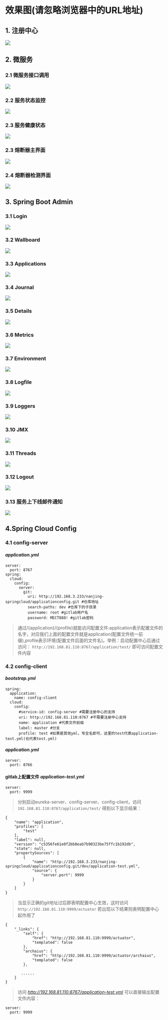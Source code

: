 # 效果图(请忽略浏览器中的URL地址)
## 1. 注册中心
![](/doc/images/eureka-server.png)

## 2. 微服务
### 2.1 微服务接口调用
![](/doc/images/eureka-client.png)
### 2.2 服务状态监控
![](/doc/images/actuator.png)
### 2.3 服务健康状态
![](/doc/images/health.png)
### 2.3 熔断器主界面
![](/doc/images/hystrix.png)
### 2.4 熔断器检测界面
![](/doc/images/hystrix.stream.png)

## 3. Spring Boot Admin
### 3.1 Login
![](/doc/images/login.png)
### 3.2 Wallboard
![](/doc/images/wallboard.png)
### 3.3 Applications
![](/doc/images/applications.png)
### 3.4 Journal
![](/doc/images/journal.png)
### 3.5 Details
![](/doc/images/details.png)
### 3.6 Metrics
![](/doc/images/metrics.png)
### 3.7 Environment
![](/doc/images/environment.png)
### 3.8 Logfile
![](/doc/images/logfile.png)
### 3.9 Loggers
![](/doc/images/loggers.png)
### 3.10 JMX
![](/doc/images/jmx.png)
### 3.11 Threads
![](/doc/images/threads.png)
### 3.12 Logout
![](/doc/images/logout.png)
### 3.13 服务上下线邮件通知
![](/doc/images/email.png)

## 4.Spring Cloud Config
### 4.1 config-server
#### *application.yml*
```
server:
  port: 8767
spring:
  cloud:
    config:
      server:
        git:
          uri: http://192.168.3.233/nanjing-springcloud/applicationconfig.git #仓库地址
          search-paths: dev #仓库下的子目录
          username: root #gitlab用户名
          password: MECT888! #gitlab密码
```

> 通过/{application}/{profile}就能访问配置文件:application表示配置文件的名字，对应我们上面的配置文件就是application(配置文件统一前缀),profile表示环境(配置文件后面的文件名)。举例：启动配置中心后通过访问： `http://192.168.81.110:8767/application/test/` 即可访问配置文件内容

### 4.2 config-client
#### *bootstrap.yml*
```
spring:
  application:
    name: config-client
  cloud:
    config:
      #service-id: config-server #需要注册中心的支持
      uri: http://192.168.81.110:8767 #不需要注册中心支持
      name: application #代表文件前缀
      label: master #分支
      profile: test #如果是其他yml，写全名即可，这里的test代表application-test.yml(也代表test.yml)
```

#### *application.yml*
```
server:
  port: 8766
```

#### gitlab上配置文件 *application-test.yml*
```
server:
  port: 9999
```

>分别启动eureka-server、config-server、config-client，访问 `192.168.81.110:8767/application/test/` 得到以下显示结果：

```
{
    "name": "application",
    "profiles": [
        "test"
    ],
    "label": null,
    "version": "c5356fe61e0f2bb8eab7b90323be75ffc1b192db",
    "state": null,
    "propertySources": [
        {
            "name": "http://192.168.3.233/nanjing-springcloud/applicationconfig.git/dev/application-test.yml",
            "source": {
                "server.port": 9999
            }
        }
    ]
}
```

> 当显示正确的git地址过后即表明配置中心生效，这时访问 `http://192.168.81.110:9999/actuator` 若出现以下结果则表明配置中心起作用了

```
{
    "_links": {
        "self": {
            "href": "http://192.168.81.110:9999/actuator",
            "templated": false
        },
        "archaius": {
            "href": "http://192.168.81.110:9999/actuator/archaius",
            "templated": false
        },
       
       ......
    }
}
```

> 访问 *http://192.168.81.110:8767/application-test.yml* 可以直接输出配置文件内容：
```
server:
  port: 9999
```
